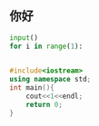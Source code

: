 ## 你好

```python
input()
for i in range(1):
    
```

```c++
#include<iostream>
using namespace std;
int main(){
    cout<<1<<endl;
    return 0;
}
```















